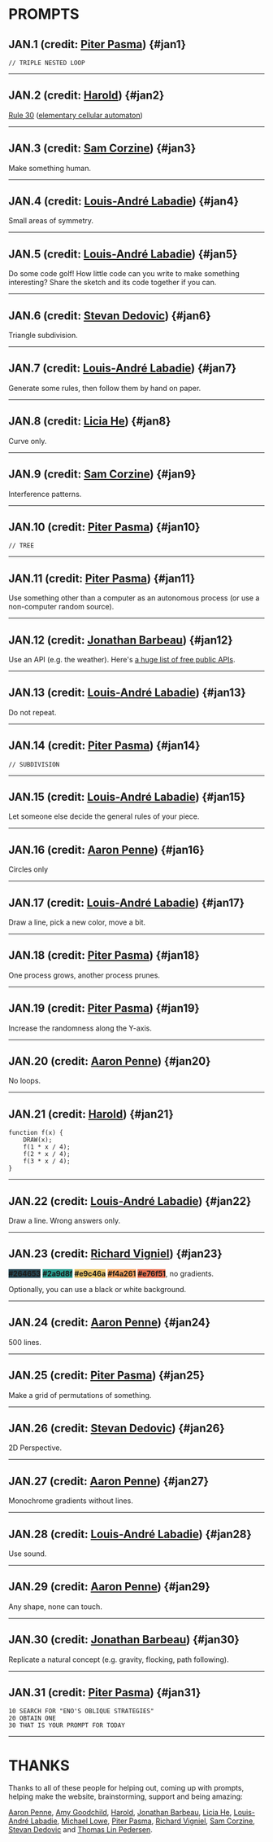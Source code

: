 # PROMPTS

## JAN.1 <span class="credit">(credit: [Piter Pasma](https://www.instagram.com/piterpasma/))</span> {#jan1}

```
// TRIPLE NESTED LOOP
```

---
## JAN.2 <span class="credit">(credit: [Harold](https://www.instagram.com/_hrrld/))</span> {#jan2}

[Rule 30](https://www.wolframalpha.com/input/?i=rule+30) ([elementary cellular automaton](https://en.wikipedia.org/wiki/Rule_30))

---
## JAN.3 <span class="credit">(credit: [Sam Corzine](https://www.instagram.com/company__a_guardian_angel/))</span> {#jan3}

Make something human.

---
## JAN.4 <span class="credit">(credit: [Louis-André Labadie](https://www.instagram.com/lalabadie/))</span> {#jan4}

Small areas of symmetry.

---
## JAN.5 <span class="credit">(credit: [Louis-André Labadie](https://www.instagram.com/lalabadie/))</span> {#jan5}

Do some code golf! How little code can you write to make something interesting? Share the sketch and its code together if you can.

---
## JAN.6 <span class="credit">(credit: [Stevan Dedovic](https://www.instagram.com/mr_praline/))</span> {#jan6}

Triangle subdivision.

---
## JAN.7 <span class="credit">(credit: [Louis-André Labadie](https://www.instagram.com/lalabadie/))</span> {#jan7}

Generate some rules, then follow them by hand on paper.

---
## JAN.8 <span class="credit">(credit: [Licia He](https://www.instagram.com/blahblahpaperblah/))</span> {#jan8}

Curve only.

---
## JAN.9 <span class="credit">(credit: [Sam Corzine](https://www.instagram.com/company__a_guardian_angel/))</span> {#jan9}

Interference patterns.

---
## JAN.10 <span class="credit">(credit: [Piter Pasma](https://www.instagram.com/piterpasma/))</span> {#jan10}

```
// TREE
```

---
## JAN.11 <span class="credit">(credit: [Piter Pasma](https://www.instagram.com/piterpasma/))</span> {#jan11}

Use something other than a computer as an autonomous process (or use a non-computer random source).

---
## JAN.12 <span class="credit">(credit: [Jonathan Barbeau](https://www.instagram.com/jbarbeau.art/))</span> {#jan12}

Use an API (e.g. the weather). Here's [a huge list of free public APIs](https://github.com/public-apis/public-apis).

---
## JAN.13 <span class="credit">(credit: [Louis-André Labadie](https://www.instagram.com/lalabadie/))</span> {#jan13}

Do not repeat.

---
## JAN.14 <span class="credit">(credit: [Piter Pasma](https://www.instagram.com/piterpasma/))</span> {#jan14}

```
// SUBDIVISION
```

---
## JAN.15 <span class="credit">(credit: [Louis-André Labadie](https://www.instagram.com/lalabadie/))</span> {#jan15}

Let someone else decide the general rules of your piece.

---
## JAN.16 <span class="credit">(credit: [Aaron Penne](https://www.instagram.com/aaron_penne/))</span> {#jan16}

Circles only

---
## JAN.17 <span class="credit">(credit: [Louis-André Labadie](https://www.instagram.com/lalabadie/))</span> {#jan17}

Draw a line, pick a new color, move a bit.

---
## JAN.18 <span class="credit">(credit: [Piter Pasma](https://www.instagram.com/piterpasma/))</span> {#jan18}

One process grows, another process prunes.

---
## JAN.19 <span class="credit">(credit: [Piter Pasma](https://www.instagram.com/piterpasma/))</span> {#jan19}

Increase the randomness along the Y-axis.

---
## JAN.20 <span class="credit">(credit: [Aaron Penne](https://www.instagram.com/aaron_penne/))</span> {#jan20}

No loops.

---
## JAN.21 <span class="credit">(credit: [Harold](https://www.instagram.com/_hrrld/))</span> {#jan21}

```
function f(x) { 
    DRAW(x); 
    f(1 * x / 4); 
    f(2 * x / 4); 
    f(3 * x / 4); 
}
```

---
## JAN.22 <span class="credit">(credit: [Louis-André Labadie](https://www.instagram.com/lalabadie/))</span> {#jan22}

Draw a line. Wrong answers only.

---
## JAN.23 <span class="credit">(credit: [Richard Vigniel](https://www.instagram.com/rvig.art/))</span> {#jan23}

<b style="background-color: #264653">#264653</b>
<b style="background-color: #2a9d8f">#2a9d8f</b>
<b style="background-color: #e9c46a">#e9c46a</b>
<b style="background-color: #f4a261">#f4a261</b>
<b style="background-color: #e76f51">#e76f51</b>, no gradients. 

Optionally, you can use a black or white background.

---
## JAN.24 <span class="credit">(credit: [Aaron Penne](https://www.instagram.com/aaron_penne/))</span> {#jan24}

500 lines.

---
## JAN.25 <span class="credit">(credit: [Piter Pasma](https://www.instagram.com/piterpasma/))</span> {#jan25}

Make a grid of permutations of something.

---
## JAN.26 <span class="credit">(credit: [Stevan Dedovic](https://www.instagram.com/mr_praline/))</span> {#jan26}

2D Perspective.

---
## JAN.27 <span class="credit">(credit: [Aaron Penne](https://www.instagram.com/aaron_penne/))</span> {#jan27}

Monochrome gradients without lines.

---
## JAN.28 <span class="credit">(credit: [Louis-André Labadie](https://www.instagram.com/lalabadie/))</span> {#jan28}

Use sound.

---
## JAN.29 <span class="credit">(credit: [Aaron Penne](https://www.instagram.com/aaron_penne/))</span> {#jan29}

Any shape, none can touch.

---
## JAN.30 <span class="credit">(credit: [Jonathan Barbeau](https://www.instagram.com/jbarbeau.art/))</span> {#jan30}

Replicate a natural concept (e.g. gravity, flocking, path following).

---
## JAN.31 <span class="credit">(credit: [Piter Pasma](https://www.instagram.com/piterpasma/))</span> {#jan31}

```
10 SEARCH FOR "ENO'S OBLIQUE STRATEGIES"
20 OBTAIN ONE
30 THAT IS YOUR PROMPT FOR TODAY
```

---
# THANKS

Thanks to all of these people for helping out, coming up with prompts, helping make the website, brainstorming, support and being amazing:

[Aaron Penne](https://www.instagram.com/aaron_penne/), [Amy Goodchild](https://www.instagram.com/amy_goodchild/), [Harold](https://www.instagram.com/_hrrld/), [Jonathan Barbeau](https://www.instagram.com/jbarbeau.art/), [Licia He](https://www.instagram.com/blahblahpaperblah/), [Louis-André Labadie](https://www.instagram.com/lalabadie/), [Michael Lowe](https://www.instagram.com/mjrlowe/), [Piter Pasma](https://www.instagram.com/piterpasma/), [Richard Vigniel](https://www.instagram.com/rvig.art/), [Sam Corzine](https://www.instagram.com/company__a_guardian_angel/), [Stevan Dedovic](https://www.instagram.com/mr_praline/) and [Thomas Lin Pedersen](https://www.instagram.com/thomasp85_/).

<script>
    function setHighlight () {
        const now = new Date();
        // The if statement makes sure we only highlight days in January 2021
        if (now.getFullYear() !== 2021 || now.getMonth() !== 0) return;
        const hash = "#jan" + now.getDate();
        if (!document.location.hash) document.location = hash;
        document.querySelector(hash).classList.add("today");
    }

    // Make sure we aren't trying to do this before
    // the browser has loaded the whole page
    addEventListener('load', setHighlight);
</script>
